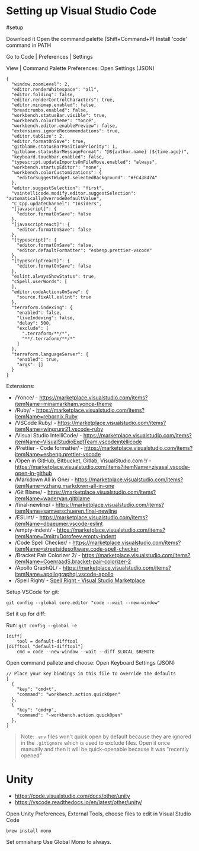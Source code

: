 # Setting up Visual Studio Code
#setup 

Download it
Open the command palette (Shift+Command+P)
Install 'code' command in PATH

Go to Code | Preferences | Settings

View | Command Palette
Preferences: Open Settings (JSON)

```
{
  "window.zoomLevel": 2,
  "editor.renderWhitespace": "all",
  "editor.folding": false,
  "editor.renderControlCharacters": true,
  "editor.minimap.enabled": false,
  "breadcrumbs.enabled": false,
  "workbench.statusBar.visible": true,
  "workbench.colorTheme": "Yoncé",
  "workbench.editor.enablePreview": false,
  "extensions.ignoreRecommendations": true,
  "editor.tabSize": 2,
  "editor.formatOnSave": true,
  "gitblame.statusBarPositionPriority": 1,
  "gitblame.statusBarMessageFormat": "@${author.name} (${time.ago})",
  "keyboard.touchbar.enabled": false,
  "typescript.updateImportsOnFileMove.enabled": "always",
  "workbench.startupEditor": "none",
  "workbench.colorCustomizations": {
    "editorSuggestWidget.selectedBackground": "#FC43847A"
  },
  "editor.suggestSelection": "first",
  "vsintellicode.modify.editor.suggestSelection": "automaticallyOverrodeDefaultValue",
  "C_Cpp.updateChannel": "Insiders",
  "[javascript]": {
    "editor.formatOnSave": false
  },
  "[javascriptreact]": {
    "editor.formatOnSave": false
  },
  "[typescript]": {
    "editor.formatOnSave": false,
    "editor.defaultFormatter": "esbenp.prettier-vscode"
  },
  "[typescriptreact]": {
    "editor.formatOnSave": false
  },
  "eslint.alwaysShowStatus": true,
  "cSpell.userWords": [
  ],
  "editor.codeActionsOnSave": {
    "source.fixAll.eslint": true
  },
  "terraform.indexing": {
    "enabled": false,
    "liveIndexing": false,
    "delay": 500,
    "exclude": [
      ".terraform/**/*",
      "**/.terraform/**/*"
    ]
  },
  "terraform.languageServer": {
    "enabled": true,
    "args": []
  }
}
```

Extensions:

* /Yonce/ - https://marketplace.visualstudio.com/items?itemName=minamarkham.yonce-theme
* /Ruby/ - https://marketplace.visualstudio.com/items?itemName=rebornix.Ruby
* /VSCode Ruby/ - https://marketplace.visualstudio.com/items?itemName=wingrunr21.vscode-ruby
* /Visual Studio IntelliCode/ - https://marketplace.visualstudio.com/items?itemName=VisualStudioExptTeam.vscodeintellicode
* /Prettier - Code formatter/ - https://marketplace.visualstudio.com/items?itemName=esbenp.prettier-vscode
* /Open in GitHub, Bitbucket, Gitlab, VisualStudio.com !/ - https://marketplace.visualstudio.com/items?itemName=ziyasal.vscode-open-in-github
* /Markdown All in One/ - https://marketplace.visualstudio.com/items?itemName=yzhang.markdown-all-in-one
* /Git Blame/ - https://marketplace.visualstudio.com/items?itemName=waderyan.gitblame
* /final-newline/ - https://marketplace.visualstudio.com/items?itemName=samverschueren.final-newline
* /ESLint/ - https://marketplace.visualstudio.com/items?itemName=dbaeumer.vscode-eslint
* /empty-indent/ - https://marketplace.visualstudio.com/items?itemName=DmitryDorofeev.empty-indent
* /Code Spell Checker/ - https://marketplace.visualstudio.com/items?itemName=streetsidesoftware.code-spell-checker
* /Bracket Pair Colorizer 2/ - https://marketplace.visualstudio.com/items?itemName=CoenraadS.bracket-pair-colorizer-2
* /Apollo GraphQL/ - https://marketplace.visualstudio.com/items?itemName=apollographql.vscode-apollo
* /Spell Right/ - [Spell Right - Visual Studio Marketplace](https://marketplace.visualstudio.com/items?itemName=ban.spellright)


Setup VSCode for git:

```
git config --global core.editor "code --wait --new-window"
```


Set it up for diff:

Run: `git config --global -e`

```
[diff]
    tool = default-difftool
[difftool "default-difftool"]
    cmd = code --new-window --wait --diff $LOCAL $REMOTE
```

Open command pallete and choose: Open Keyboard Settings (JSON)

```
// Place your key bindings in this file to override the defaults
[
  {
    "key": "cmd+t",
    "command": "workbench.action.quickOpen"
  },
  {
    "key": "cmd+p",
    "command": "-workbench.action.quickOpen"
  },
]
```

> Note: `.env` files won't quick open by default because they are ignored in the `.gitignore` which is used to exclude files. Open it once manually and then it will be quick-openable because it was "recently opened"

# Unity

- https://code.visualstudio.com/docs/other/unity
- https://vscode.readthedocs.io/en/latest/other/unity/

Open Unity Preferences, External Tools, choose files to edit in Visual Studio Code

```
brew install mono
```

Set omnisharp Use Global Mono to always.